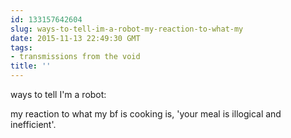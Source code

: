 ```yaml
---
id: 133157642604
slug: ways-to-tell-im-a-robot-my-reaction-to-what-my
date: 2015-11-13 22:49:30 GMT
tags:
- transmissions from the void
title: ''
---
```

ways to tell I'm a robot:

my reaction to what my bf is cooking is, 'your meal is illogical and inefficient'.